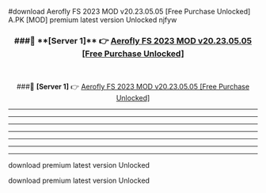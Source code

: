 #download Aerofly FS 2023 MOD v20.23.05.05 [Free Purchase Unlocked]  A.PK [MOD] premium latest version Unlocked njfyw 



<div align="center">
<h3>###🔹 **[Server 1]** 👉 <a href="https://download1apk.web.app/">Aerofly FS 2023 MOD v20.23.05.05 [Free Purchase Unlocked] </a></h3><br>


###🔹 **[Server 1]** 👉 <a href="https://download1apk.web.app/">Aerofly FS 2023 MOD v20.23.05.05 [Free Purchase Unlocked] </a></h3>
</div>



----------------------------------------------------------

----------------------------------------------------------

----------------------------------------------------------

----------------------------------------------------------

----------------------------------------------------------

----------------------------------------------------------

----------------------------------------------------------

download premium latest version Unlocked

download premium latest version Unlocked
